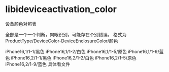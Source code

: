 # libideviceactivation_color
设备颜色对照表

全部是一个一个判断，肉眼识别，可能存在个别错误。
格式为
ProductType/DeviceColor-DeviceEnclosureColor/颜色


iPhone16,1/1-1/黑色
iPhone16,1/1-2/白色
iPhone16,1/1-5/原色
iPhone16,1/1-9/蓝色
iPhone16,2/1-1/黑色
iPhone16,2/1-2/白色
iPhone16,2/1-5/原色
iPhone16,2/1-9/蓝色
具体看文件
